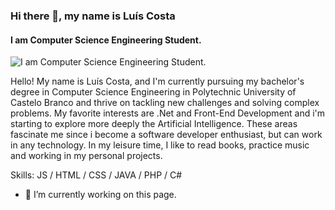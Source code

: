 ### Hi there 👋, my name is Luís Costa
#### I am Computer Science Engineering Student.
![I am Computer Science Engineering Student.](https://media.tenor.com/M0S6_P7ZMMgAAAAM/bugs-video-games.gif)

Hello! My name is Luís Costa, and I'm currently pursuing my bachelor's degree in Computer Science Engineering in Polytechnic University of Castelo Branco and thrive on tackling new challenges and solving complex problems. My favorite interests are .Net and Front-End Development and i'm starting to explore more deeply the Artificial Intelligence. These areas fascinate me since i become a software developer enthusiast, but can work in any technology. In my leisure time, I like to read books, practice music and working in my personal projects.

Skills: JS / HTML / CSS / JAVA / PHP / C#

- 🔭 I’m currently working on this page. 




